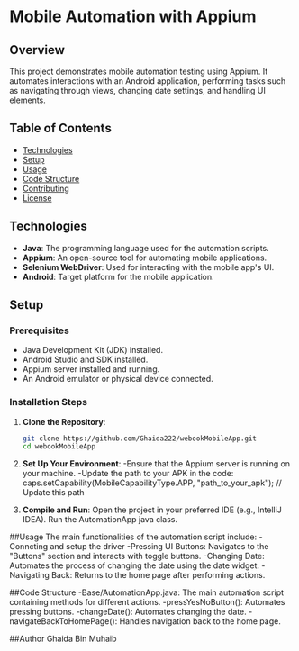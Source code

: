 # Mobile Automation with Appium

## Overview

This project demonstrates mobile automation testing using Appium. It automates interactions with an Android application, performing tasks such as navigating through views, changing date settings, and handling UI elements.

## Table of Contents

- [Technologies](#technologies)
- [Setup](#setup)
- [Usage](#usage)
- [Code Structure](#code-structure)
- [Contributing](#contributing)
- [License](#license)

## Technologies

- **Java**: The programming language used for the automation scripts.
- **Appium**: An open-source tool for automating mobile applications.
- **Selenium WebDriver**: Used for interacting with the mobile app's UI.
- **Android**: Target platform for the mobile application.

## Setup

### Prerequisites

- Java Development Kit (JDK) installed.
- Android Studio and SDK installed.
- Appium server installed and running.
- An Android emulator or physical device connected.

### Installation Steps

1. **Clone the Repository**:
   ```bash
   git clone https://github.com/Ghaida222/webookMobileApp.git
   cd webookMobileApp

2. **Set Up Your Environment**:
-Ensure that the Appium server is running on your machine.
-Update the path to your APK in the code:
caps.setCapability(MobileCapabilityType.APP, "path_to_your_apk"); // Update this path

3. **Compile and Run**:
Open the project in your preferred IDE (e.g., IntelliJ IDEA).
Run the AutomationApp java class.

##Usage 
The main functionalities of the automation script include:
-Conncting and setup the driver
-Pressing UI Buttons: Navigates to the "Buttons" section and interacts with toggle buttons.
-Changing Date: Automates the process of changing the date using the date widget.
-Navigating Back: Returns to the home page after performing actions.

##Code Structure
-Base/AutomationApp.java: The main automation script containing methods for different actions.
-pressYesNoButton(): Automates pressing buttons.
-changeDate(): Automates changing the date.
-navigateBackToHomePage(): Handles navigation back to the home page.

##Author
Ghaida Bin Muhaib
